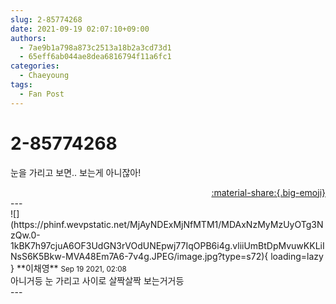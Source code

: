 ```yaml
---
slug: 2-85774268
date: 2021-09-19 02:07:10+09:00
authors:
  - 7ae9b1a798a873c2513a18b2a3cd73d1
  - 65eff6ab044ae8dea6816794f11a6fc1
categories:
  - Chaeyoung
tags:
  - Fan Post
---
```


# 2-85774268

<div class="post-container" markdown="1">
<div class="content-container md-sidebar__scrollwrap" markdown="1">

눈을 가리고 보면.. 보는게 아니잖아!

</div>
</div>

<div style="text-align: right;" markdown="1">
<a href="https://weverse.io/fromis9/fanpost/2-85774268" style="text-align: right;">:material-share:{.big-emoji}</a>
</div>
---

<div class="comments-container md-sidebar__scrollwrap" markdown="1">
<div class="comment" markdown="1">
<div class='id-container' markdown="1">
![](https://phinf.wevpstatic.net/MjAyNDExMjNfMTM1/MDAxNzMyMzUyOTg3NzQw.0-1kBK7h97cjuA6OF3UdGN3rVOdUNEpwj77IqOPB6i4g.vliiUmBtDpMvuwKKLiINsS6K5Bkw-MVA48Em7A6-7v4g.JPEG/image.jpg?type=s72){ loading=lazy }
**<span class="artist">이채영</span>** <small>Sep 19 2021, 02:08</small><br>
</div>
<div class='comment-body' markdown="1">
아니거등 눈 가리고 사이로 살짝살짝 보는거거등
</div>
</div>
</div>
---
